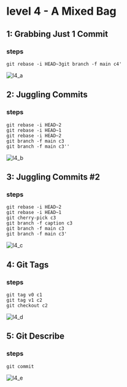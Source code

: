 # level 4 - A Mixed Bag

## 1: Grabbing Just 1 Commit

### steps
```
git rebase -i HEAD~3git branch -f main c4'
```
![l4_a](https://github.com/user-attachments/assets/f0f48dee-8d62-4679-bd64-115add0988cb)
## 2: Juggling Commits

### steps
```
git rebase -i HEAD~2
git rebase -i HEAD~1
git rebase -i HEAD~2
git branch -f main c3
git branch -f main c3''
```
![l4_b](https://github.com/user-attachments/assets/b093295f-0c0c-40bc-8df1-291f49f8470f)
## 3: Juggling Commits #2

### steps
```
git rebase -i HEAD~2
git rebase -i HEAD~1
git cherry-pick c3
git branch -f caption c3
git branch -f main c3
git branch -f main c3'
```
![l4_c](https://github.com/user-attachments/assets/2ec48c2a-72fb-4656-9aaf-32cb9367ccb1)
## 4: Git Tags

### steps
```
git tag v0 c1
git tag v1 c2
git checkout c2
```
![l4_d](https://github.com/user-attachments/assets/4b54df16-c14a-4484-908a-34c03f8d36e2)
## 5: Git Describe

### steps
```
git commit
```
![l4_e](https://github.com/user-attachments/assets/e05d3492-94d1-4775-b1f8-2ea248179d9a)
